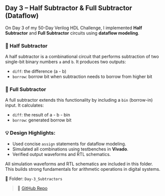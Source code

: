 ## Day 3 – Half Subtractor & Full Subtractor (Dataflow)

On Day 3 of my 50-Day Verilog HDL Challenge, I implemented **Half Subtractor** and **Full Subtractor** circuits using **dataflow modeling**.

### 🔸 Half Subtractor
A half subtractor is a combinational circuit that performs subtraction of two single-bit binary numbers `a` and `b`. It produces two outputs:
- `diff`: the difference (a - b)
- `borrow`: borrow bit when subtraction needs to borrow from higher bit

### 🔸 Full Subtractor
A full subtractor extends this functionality by including a `bin` (borrow-in) input. It calculates:
- `diff`: the result of a - b - bin
- `borrow`: generated borrow bit

### 💡 Design Highlights:
- Used concise `assign` statements for dataflow modeling.
- Simulated all combinations using testbenches in **Vivado**.
- Verified output waveforms and RTL schematics.

All simulation waveforms and RTL schematics are included in this folder. This builds strong fundamentals for arithmetic operations in digital systems.

📂 Folder: `Day-3_Subtractors`
> 🔗 [GitHub Repo](https://github.com/dedeep-vlsi-fe-engg/verilog-50day-challenge.git)
